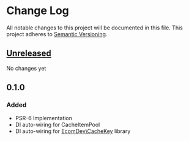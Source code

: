 # Change Log
All notable changes to this project will be documented in this file.
This project adheres to [Semantic Versioning](http://semver.org/).

## [Unreleased]
No changes yet

## 0.1.0
### Added
- PSR-6 Implementation
- DI auto-wiring for CacheItemPool
- DI auto-wiring for [EcomDev\CacheKey](https://github.com/EcomDev/CacheKey) library

[Unreleased]: https://github.com/EcomDev/magento-psr6-bridge/compare/0.1.0...HEAD

